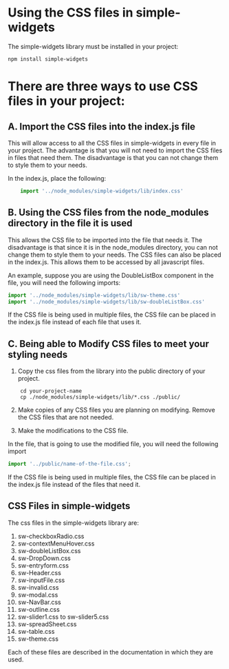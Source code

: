 # Using the CSS files in simple-widgets

The simple-widgets library must be installed in your project:

```
npm install simple-widgets
```

# There are three ways to use CSS files in your project:

## A. Import the CSS files into the index.js file

This will allow access to all the CSS files in simple-widgets in every file in your project.
The advantage is that you will not need to import the CSS files in files that need them.
The disadvantage is that you can not change them to style them to your needs.

In the index.js, place the following:
```js
    import '../node_modules/simple-widgets/lib/index.css'
```

## B. Using the CSS files from the node_modules directory in the file it is used

This allows the CSS file to be imported into the file that needs it.  The disadvantage is that since it is in the node_modules directory, you can not change them to style them to your needs.  The CSS files can also be placed in the index.js.  This allows them to be accessed by all javascript files.

An example, suppose you are using the DoubleListBox component in the file, you will need the following imports:

```javascript
import '../node_modules/simple-widgets/lib/sw-theme.css'
import '../node_modules/simple-widgets/lib/sw-doubleListBox.css'
```

If the CSS file is being used in multiple files, the CSS file can be placed in the index.js file instead of each file that uses it.

## C. Being able to Modify CSS files to meet your styling needs

1.  Copy the css files from the library into the public directory of your project.  
```
    cd your-project-name
    cp ./node_modules/simple-widgets/lib/*.css ./public/
```

2.  Make copies of any CSS files you are planning on modifying.  Remove the CSS files that are not needed.

3.  Make the modifications to the CSS file.

In the file, that is going to use the modified file, you will need the following import

```javascript
import '../public/name-of-the-file.css';
```

If the CSS file is being used in multiple files, the CSS file can be placed in the index.js file instead of the files that need it.

## CSS Files in simple-widgets

The css files in the simple-widgets library are:

1. sw-checkboxRadio.css
2. sw-contextMenuHover.css
3. sw-doubleListBox.css
4. sw-DropDown.css
5. sw-entryform.css
6. sw-Header.css
7. sw-inputFile.css
8. sw-invalid.css
9. sw-modal.css
10. sw-NavBar.css
11. sw-outline.css
11. sw-slider1.css to sw-slider5.css
12. sw-spreadSheet.css
12. sw-table.css
13. sw-theme.css

Each of these files are described in the documentation in which they are used.
